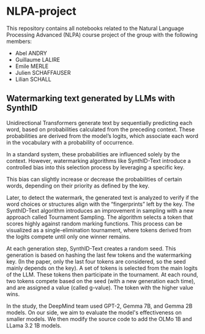 # NLPA-project
This repository contains all notebooks related to the Natural Language Processing Advanced (NLPA) course project of the group with the following members:
- Abel ANDRY
- Guillaume LALIRE
- Emile MERLE
- Julien SCHAFFAUSER
- Lilian SCHALL

## Watermarking text generated by LLMs with SynthID

Unidirectional Transformers generate text by sequentially predicting each word,
based on probabilities calculated from the preceding context.
These probabilities are derived from the model’s logits,
which associate each word in the vocabulary with a probability of occurrence.

In a standard system, these probabilities are influenced solely by the context.
However, watermarking algorithms like SynthID-Text introduce a controlled bias into
this selection process by leveraging a specific key.

This bias can slightly increase or decrease the probabilities of certain words,
depending on their priority as defined by the key.

Later, to detect the watermark, the generated text is analyzed to verify if the word choices
or structures align with the “fingerprints” left by the key.
The SynthID-Text algorithm introduces an improvement in sampling with a new approach called Tournament Sampling.
The algorithm selects a token that scores highly against random marking functions.
This process can be visualized as a single-elimination tournament,
where tokens derived from the logits compete until only one winner remains.

At each generation step, SynthID-Text creates a random seed.
This generation is based on hashing the last few tokens and the watermarking key.
(In the paper, only the last four tokens are considered, so the seed mainly depends on the key).
A set of tokens is selected from the main logits of the LLM. These tokens then participate in the tournament.
At each round, two tokens compete based on the seed (with a new generation each time),
and are assigned a value (called g-value). The token with the higher value wins.

In the study, the DeepMind team used GPT-2, Gemma 7B, and Gemma 2B models.
On our side, we aim to evaluate the model's effectiveness on smaller models.
We then modify the source code to add the OLMo 1B and LLama 3.2 1B models.